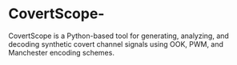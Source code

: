 # CovertScope-
CovertScope is a Python-based tool for generating, analyzing, and decoding synthetic covert channel signals using OOK, PWM, and Manchester encoding schemes.
